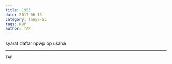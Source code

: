 ```yaml
---
title: 1953
date: 2017-06-13
category: Tanya-SC
tags: KUP
author: TAP
---
```


syarat daftar npwp op usaha

---



`TAP`
